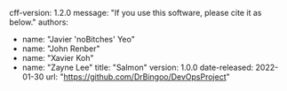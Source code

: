 cff-version: 1.2.0
message: "If you use this software, please cite it as below."
authors:
- name: "Javier 'noBitches' Yeo"
- name: "John Renber"
- name: "Xavier Koh"
- name: "Zayne Lee"
title: "Salmon"
version: 1.0.0
date-released: 2022-01-30
url: "https://github.com/DrBingoo/DevOpsProject"
